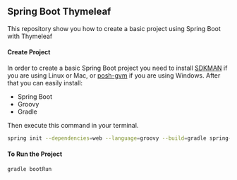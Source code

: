 Spring Boot Thymeleaf
----------------------------------------------

This repository show you how to create a basic project using Spring Boot with Thymeleaf

#### Create Project

In order to create a basic Spring Boot project you need to install [SDKMAN](http://sdkman.io/) if you are using Linux or Mac, or [posh-gvm](https://github.com/flofreud/posh-gvm) if you are using Windows. After that you can easily install:

* Spring Boot
* Groovy
* Gradle

Then execute this command in your terminal.


```bash
spring init --dependencies=web --language=groovy --build=gradle spring-boot-thymeleaf
```

#### To Run the Project

```bash
gradle bootRun
```
